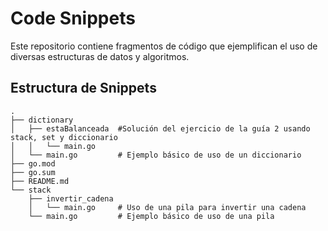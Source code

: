 # Code Snippets

Este repositorio contiene fragmentos de código que ejemplifican el uso de diversas estructuras de datos y algoritmos.

## Estructura de Snippets

```shell
.
├── dictionary
│   ├── estaBalanceada  #Solución del ejercicio de la guía 2 usando stack, set y diccionario
│   │   └── main.go
│   └── main.go         # Ejemplo básico de uso de un diccionario
├── go.mod
├── go.sum
├── README.md
└── stack
    ├── invertir_cadena
    │   └── main.go     # Uso de una pila para invertir una cadena
    └── main.go         # Ejemplo básico de uso de una pila

```
